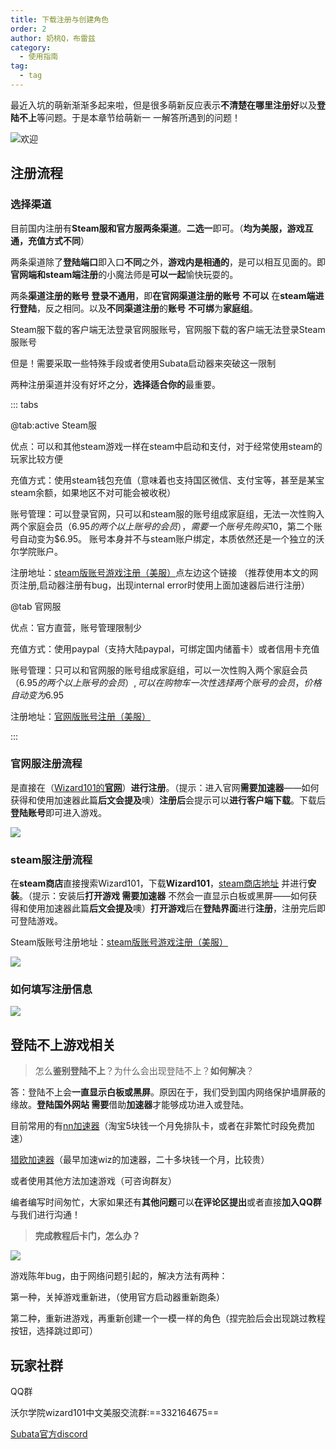 ```yaml
---
title: 下载注册与创建角色
order: 2
author: 奶桃Q，布雷兹
category: 
  - 使用指南
tag: 
  - tag
---
```


最近入坑的萌新渐渐多起来啦，但是很多萌新反应表示**不清楚在哪里注册好**以及**登陆不上**等问题。于是本章节给萌新一 一解答所遇到的问题！

![欢迎](/images/welcome.png)

## 注册流程

### 选择渠道

目前国内注册有**Steam服和官方服两条渠道**。**二选一**即可。（**均为美服，游戏互通，充值方式不同**）

两条渠道除了**登陆端口**即入口**不同**之外，**游戏内是相通的**，是可以相互见面的。即**官网端和steam端注册**的小魔法师是**可以一起**愉快玩耍的。

两条**渠道注册的账号 登录不通用**，即**在官网渠道注册的账号** **不可以** 在**steam端进行登陆**，反之相同。以及**不同渠道注册**的**账号** **不可绑**为**家庭组**。

Steam服下载的客户端无法登录官网服账号，官网服下载的客户端无法登录Steam服账号

但是！需要采取一些特殊手段或者使用Subata启动器来突破这一限制

两种注册渠道并没有好坏之分，**选择适合你的**最重要。

::: tabs

@tab:active Steam服

优点：可以和其他steam游戏一样在steam中启动和支付，对于经常使用steam的玩家比较方便

充值方式：使用steam钱包充值（意味着也支持国区微信、支付宝等，甚至是某宝steam余额，如果地区不对可能会被收税）

账号管理：可以登录官网，只可以和steam服的账号组成家庭组，无法一次性购入两个家庭会员（$6.95的两个以上账号的会员），需要一个账号先购买$10，第二个账号自动变为$6.95。
账号本身并不与steam账户绑定，本质依然还是一个独立的沃尔学院账户。

注册地址：[steam版账号游戏注册（美服）](https://www.wizard101.com/patchClient/steamreg?abs=1)点左边这个链接 （推荐使用本文的网页注册,启动器注册有bug，出现internal error时使用上面加速器后进行注册）

@tab 官网服

优点：官方直营，账号管理限制少

充值方式：使用paypal（支持大陆paypal，可绑定国内储蓄卡）或者信用卡充值

账号管理：只可以和官网服的账号组成家庭组，可以一次性购入两个家庭会员（$6.95的两个以上账号的会员）,可以在购物车一次性选择两个账号的会员，价格自动变为$6.95

注册地址：[官网版账号注册（美服）](https://www.wizard101.com/create_wizard)

:::

### 官网服注册流程

是直接在（[Wizard101的**官网**](https://www.wizard101.com/game)）**进行注册**。（提示：进入官网**需要加速器**——如何获得和使用加速器此篇**后文会提及**噢）**注册后**会提示可以**进行客户端下载**。下载后**登陆账号**即可进入游戏。

![](/images/signup_official.png)

### steam服注册流程

 在**steam商店**直接搜索Wizard101，下载**Wizard101**，[steam商店地址](https://store.steampowered.com/app/799960/Wizard101/) 并进行**安装**。（提示：安装后**打开游戏 需要加速器** 不然会一直显示白板或黑屏——如何获得和使用加速器此篇**后文会提及**噢）**打开游戏**后在**登陆界面**进行**注册**，注册完后即可登陆游戏。

Steam版账号注册地址：[steam版账号游戏注册（美服）](https://www.wizard101.com/patchClient/steamreg?abs=1)

![](/images/signup_steam.png)

### 如何填写注册信息

![](/images/signup.png)

<!-- ## **汉化补丁**相关 -->

<!-- <https://subata.top/index.php/2022/09/16/startgame/> -->

<!-- 请移步这篇帖子 -->

## **登陆不上**游戏相关

> 怎么**鉴别登陆不上**？为什么会出现登陆不上？**如何解决**？

答：登陆不上会**一直显示白板或黑屏**。原因在于，我们受到国内网络保护墙屏蔽的缘故。**登陆国外网站 需要**借助**加速器**才能够成功进入或登陆。

目前常用的有[nn加速器](https://www.nn.com/)（淘宝5块钱一个月免排队卡，或者在非繁忙时段免费加速）

[猎欧加速器](https://www.lieou.com/)（最早加速wiz的加速器，二十多块钱一个月，比较贵）

或者使用其他方法加速游戏（可咨询群友）

编者编写时间匆忙，大家如果还有**其他问题**可以**在评论区提出**或者直接**加入QQ群**与我们进行沟通！

>**完成教程后卡门，怎么办？**

![](/images/WIXMBH9FZSS7U0I7GEL_tmb-1024x576.jpg)

游戏陈年bug，由于网络问题引起的，解决方法有两种：

第一种，关掉游戏重新进，（使用官方启动器重新跑条）

第二种，重新进游戏，再重新创建一个一模一样的角色（捏完脸后会出现跳过教程按钮，选择跳过即可）

## 玩家社群

QQ群

沃尔学院wizard101中文美服交流群:==332164675==

 [Subata官方discord](https://discord.gg/ucbJAcZ)
